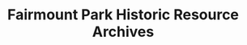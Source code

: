 ---
layout: repo
title: "Fairmount Park Historic Resource Archives"
id: 14358
permalink: repos/14358/
---